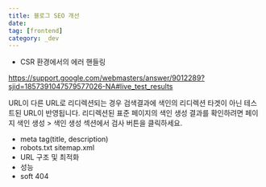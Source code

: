 ```yaml
---
title: 블로그 SEO 개선
date:
tag: [frontend]
category: _dev
---
```


- CSR 환경에서의 에러 핸들링

https://support.google.com/webmasters/answer/9012289?sjid=1857391047579577026-NA#live_test_results

URL이 다른 URL로 리디렉션되는 경우 검색결과에 색인의 리디렉션 타겟이 아닌 테스트된 URL이 반영됩니다. 리디렉션된 표준 페이지의 색인 생성 결과를 확인하려면 페이지 색인 생성 > 색인 생성 섹션에서 검사 버튼을 클릭하세요.

- meta tag(title, description)
- robots.txt sitemap.xml
- URL 구조 및 최적화
- 성능
- soft 404
